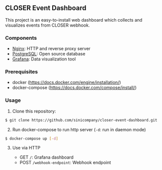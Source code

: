 ## CLOSER Event Dashboard

This project is an easy-to-install web dashboard which collects and visualizes events from CLOSER webhook.

### Components

* [Nginx](https://nginx.org/): HTTP and reverse proxy server
* [PostgreSQL](https://www.postgresql.org/): Open source database
* [Grafana](https://grafana.com/): Data visualization tool

### Prerequisites

* docker (https://docs.docker.com/engine/installation/)
* docker-compose (https://docs.docker.com/compose/install/)

### Usage

1.  Clone this repository:

```sh
$ git clone https://github.com/sinicompany/closer-event-dashboard.git
```

2.  Run docker-compose to run http server (`-d`: run in daemon mode)

```sh
$ docker-compose up [-d]
```

3.  Use via HTTP

    * GET `/`: Grafana dashboard
    * POST `/webhook-endpoint`: Webhook endpoint

